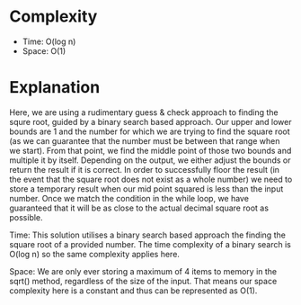 # Complexity
* Time: O(log n)
* Space: O(1)

# Explanation
Here, we are using a rudimentary guess & check approach to finding the squre root, guided by a binary search based approach. Our upper and lower bounds are 1 and the number for which we are trying to find the square root (as we can guarantee that the number must be between that range when we start). From that point, we find the middle point of those two bounds and multiple it by itself. Depending on the output, we either adjust the bounds or return the result if it is correct. In order to successfully floor the result (in the event that the square root does not exist as a whole number) we need to store a temporary result when our mid point squared is less than the input number. Once we match the condition in the while loop, we have guaranteed that it will be as close to the actual decimal square root as possible.

Time: This solution utilises a binary search based approach the finding the square root of a provided number. The time complexity of a binary search is O(log n) so the same complexity applies here.

Space: We are only ever storing a maximum of 4 items to memory in the sqrt() method, regardless of the size of the input. That means our space complexity here is a constant and thus can be represented as O(1).
